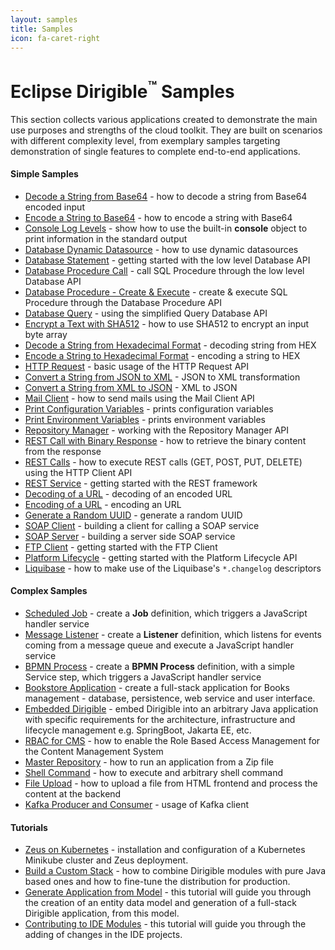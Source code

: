 ```yaml
---
layout: samples
title: Samples
icon: fa-caret-right
---
```


# Eclipse Dirigible<sup>&trade;</sup> Samples

This section collects various applications created to demonstrate the main use purposes and strengths of the cloud toolkit.
They are built on scenarios with different complexity level, from exemplary samples targeting demonstration of single features to complete end-to-end applications.

#### Simple Samples

- [Decode a String from Base64](basic/base64-decode) - how to decode a string from Base64 encoded input
- [Encode a String to Base64](basic/base64-encode) - how to encode a string with Base64
- [Console Log Levels](basic/console) - show how to use the built-in **console** object to print information in the standard output
- [Database Dynamic Datasource](basic/database-dynamic) - how to use dynamic datasources
- [Database Statement](basic/database-statement) - getting started with the low level Database API
- [Database Procedure Call](basic/database-procedure-call) - call SQL Procedure through the low level Database API
- [Database Procedure - Create & Execute](basic/database-procedure) - create & execute SQL Procedure through the Database Procedure API
- [Database Query](basic/database-query) - using the simplified Query Database API
- [Encrypt a Text with SHA512](basic/digest) - how to use SHA512 to encrypt an input byte array
- [Decode a String from Hexadecimal Format](basic/hex-decode) - decoding string from HEX
- [Encode a String to Hexadecimal Format](basic/hex-encode) - encoding a string to HEX
- [HTTP Request](basic/http-request) - basic usage of the HTTP Request API
- [Convert a String from JSON to XML](basic/convert-json2xml) - JSON to XML transformation
- [Convert a String from XML to JSON](basic/convert-xml2json) - XML to JSON
- [Mail Client](basic/mail-client) - how to send mails using the Mail Client API
- [Print Configuration Variables](basic/print-configurations) - prints configuration variables
- [Print Environment Variables](basic/print-env) - prints environment variables
- [Repository Manager](basic/repository-manager) - working with the Repository Manager API
- [REST Call with Binary Response](basic/http-client-binary) - how to retrieve the binary content from the response
- [REST Calls](basic/rest-calls) - how to execute REST calls (GET, POST, PUT, DELETE) using the HTTP Client API
- [REST Service](basic/rest-service) - getting started with the REST framework
- [Decoding of a URL](basic/url-decode) - decoding of an encoded URL
- [Encoding of a URL](basic/url-encode) - encoding an URL
- [Generate a Random UUID](basic/uuid-random-generation) - generate a random UUID
- [SOAP Client](basic/soap-client) - building a client for calling a SOAP service
- [SOAP Server](basic/soap-server) - building a server side SOAP service
- [FTP Client](basic/ftp-client) - getting started with the FTP Client
- [Platform Lifecycle](basic/platform-lifecycle) - getting started with the Platform Lifecycle API
- [Liquibase](basic/liquibase-simple) - how to make use of the Liquibase's `*.changelog` descriptors

#### Complex Samples

- [Scheduled Job](complex/job-console) - create a **Job** definition, which triggers a JavaScript handler service
- [Message Listener](complex/listener-queue) - create a **Listener** definition, which listens for events coming from a message queue and execute a JavaScript handler service
- [BPMN Process](complex/process-console) - create a **BPMN Process** definition, with a simple Service step, which triggers a JavaScript handler service
- [Bookstore Application](complex/bookstore) - create a full-stack application for Books management - database, persistence, web service and user interface.
- [Embedded Dirigible](complex/embedded) - embed Dirigible into an arbitrary Java application with specific requirements for the architecture, infrastructure and lifecycle management e.g. SpringBoot, Jakarta EE, etc.
- [RBAC for CMS](complex/rbac-for-cms) - how to enable the Role Based Access Management for the Content Management System
- [Master Repository](complex/master-repository) - how to run an application from a Zip file
- [Shell Command](complex/shell-command) - how to execute and arbitrary shell command
- [File Upload](complex/file-upload) - how to upload a file from HTML frontend and process the content at the backend
- [Kafka Producer and Consumer](complex/kafka) - usage of Kafka client

#### Tutorials

- [Zeus on Kubernetes](tutorial_zeus_on_kubernetes_minikube) - installation and configuration of a Kubernetes Minikube cluster and Zeus deployment.
- [Build a Custom Stack](tutorial_helium_custom_stack) - how to combine Dirigible modules with pure Java based ones and how to fine-tune the distribution for production.
- [Generate Application from Model](tutorial_generate_application_from_model) - this tutorial will guide you through the creation of an entity data model and generation of a full-stack Dirigible application, from this model.
- [Contributing to IDE Modules](tutorial/contributing-to-ide-modules) - this tutorial will guide you through the adding of changes in the IDE projects.
